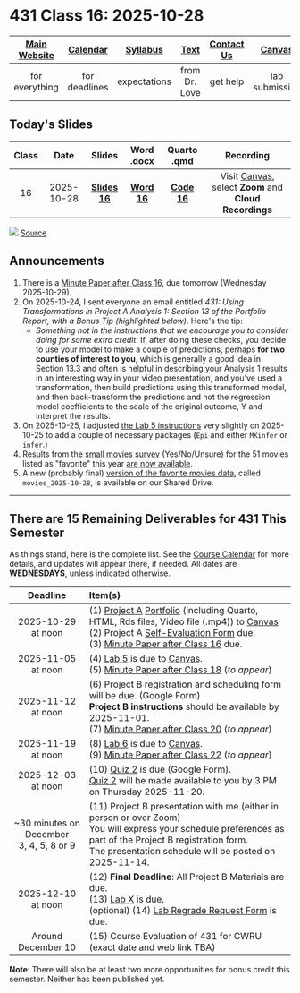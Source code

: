 # 431 Class 16: 2025-10-28

[Main Website](https://thomaselove.github.io/431-2025/) | [Calendar](https://thomaselove.github.io/431-2025/calendar.html) | [Syllabus](https://thomaselove.github.io/431-syllabus-2025/) | [Text](https://thomaselove.github.io/431-book/) | [Contact Us](https://thomaselove.github.io/431-2025/contact.html) | [Canvas](https://canvas.case.edu) | [Data and Code](https://github.com/THOMASELOVE/431-data)
:-----------: | :--------------: | :----------: | :---------: | :-------------: | :-----------: | :------------:
for everything | for deadlines | expectations | from Dr. Love | get help | lab submission | for downloads

## Today's Slides

Class | Date | Slides | Word .docx | Quarto .qmd | Recording
:---: | :--------: | :------: | :------: | :------: | :-------------:
16 | 2025-10-28 | **[Slides 16](https://thomaselove.github.io/431-slides-2025/class16.html)** | **[Word 16](https://thomaselove.github.io/431-slides-2025/class16w.docx)** | **[Code 16](https://github.com/THOMASELOVE/431-slides-2025/blob/main/class16.qmd)** | Visit [Canvas](https://canvas.case.edu/), select **Zoom** and **Cloud Recordings**

![](https://imgs.xkcd.com/comics/replication_crisis.png) [Source](https://xkcd.com/3117/)

## Announcements

1. There is a [Minute Paper after Class 16](https://bit.ly/431-2025-minute-16), due tomorrow (Wednesday 2025-10-29).
2. On 2025-10-24, I sent everyone an email entitled *431: Using Transformations in Project A Analysis 1: Section 13 of the Portfolio Report, with a Bonus Tip (highlighted below)*. Here's the tip:
    - *Something not in the instructions that we encourage you to consider doing for some extra credit*: If, after doing these checks, you decide to use your model to make a couple of predictions, perhaps **for two counties of interest to you**, which is generally a good idea in Section 13.3 and often is helpful in describing your Analysis 1 results in an interesting way in your video presentation, and you've used a transformation, then build predictions using this transformed model, and then back-transform the predictions and not the regression model coefficients to the scale of the original outcome, Y and  interpret the results.
3. On 2025-10-25, I adjusted [the Lab 5 instructions](https://github.com/THOMASELOVE/431-labs-2025/tree/main/lab5) very slightly on 2025-10-25 to add a couple of necessary packages (`Epi` and either `MKinfer` or `infer`.)
4. Results from the [small movies survey](https://github.com/THOMASELOVE/431-classes-2025/blob/main/movies/small_survey.md) (Yes/No/Unsure) for the 51 movies listed as "favorite" this year [are now available](https://github.com/THOMASELOVE/431-classes-2025/blob/main/movies/small_survey.md).
5. A new (probably final) [version of the favorite movies data](https://github.com/THOMASELOVE/431-classes-2025/tree/main/movies#the-current-version-of-the-data-is-movies_2025-10-28), called `movies_2025-10-28`, is available on our Shared Drive.

----------

## There are 15 Remaining Deliverables for 431 This Semester

As things stand, here is the complete list. See the [Course Calendar](https://thomaselove.github.io/431-2025/calendar.html) for more details, and updates will appear there, if needed. All dates are **WEDNESDAYS**, unless indicated otherwise.

Deadline | Item(s)
:-----------------: | :----------------------------------------------------------------------------------------------------------
2025-10-29 at noon | (1) [Project A](https://thomaselove.github.io/431-projectA-2025/) [Portfolio](https://thomaselove.github.io/431-projectA-2025/portfolio.html) (including Quarto, HTML, Rds files, Video file (.mp4)) to [Canvas](https://canvas.case.edu/) <br> (2) Project A [Self-Evaluation Form](https://bit.ly/431-projectA-self-evaluation-2025) due. <br> (3) [Minute Paper after Class 16](https://bit.ly/431-2025-minute-16) due.
2025-11-05 at noon | (4) [Lab 5](https://github.com/THOMASELOVE/431-labs-2025/tree/main/lab5) is due to [Canvas](https://canvas.case.edu/). <br> (5) [Minute Paper after Class 18](https://github.com/THOMASELOVE/431-minute-2025) (*to appear*)
2025-11-12 at noon | (6) Project B registration and scheduling form will be due. (Google Form) <br> **Project B instructions** should be available by 2025-11-01. <br> (7) [Minute Paper after Class 20](https://github.com/THOMASELOVE/431-minute-2025) (*to appear*)
2025-11-19 at noon | (8) [Lab 6](https://github.com/THOMASELOVE/431-labs-2025/tree/main/lab6) is due to [Canvas](https://canvas.case.edu/). <br> (9) [Minute Paper after Class 22](https://github.com/THOMASELOVE/431-minute-2025) (*to appear*)
2025-12-03 at noon | (10) [Quiz 2](https://github.com/THOMASELOVE/431-quizzes-2025/tree/main/quiz2) is due (Google Form). <br> [Quiz 2](https://github.com/THOMASELOVE/431-quizzes-2025/tree/main/quiz2) will be made available to you by 3 PM on Thursday 2025-11-20.
~30 minutes on <br> December <br> 3, 4, 5, 8 or 9 | (11) Project B presentation with me (either in person or over Zoom) <br> You will express your schedule preferences as part of the Project B registration form. <br> The presentation schedule will be posted on 2025-11-14.
2025-12-10 at noon | (12) **Final Deadline**: All Project B Materials are due. <br> (13) [Lab X](https://github.com/THOMASELOVE/431-labs-2025/tree/main/labX) is due. <br> (optional) (14) [Lab Regrade Request Form](https://bit.ly/431-2025-lab-regrade-request) is due.
Around December 10 | (15) Course Evaluation of 431 for CWRU (exact date and web link TBA)

**Note**: There will also be at least two more opportunities for bonus credit this semester. Neither has been published yet.
